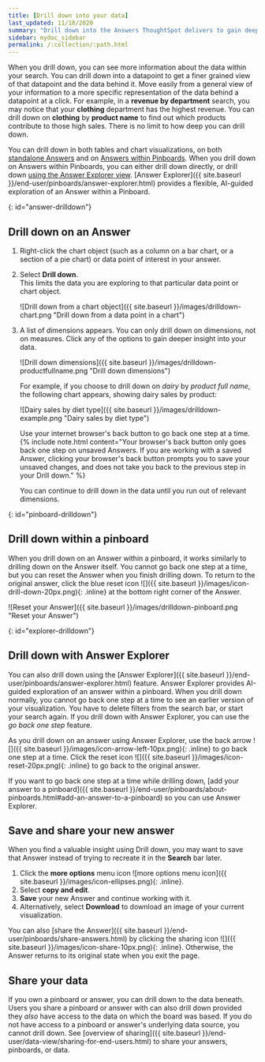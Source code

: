 ```yaml
---
title: [Drill down into your data]
last_updated: 11/18/2020
summary: "Drill down into the Answers ThoughtSpot delivers to gain deeper insights into the many layers of your data."
sidebar: mydoc_sidebar
permalink: /:collection/:path.html
---
```

When you drill down, you can see more information about the data within your search. You can drill down into a datapoint to get a finer grained view of that datapoint and the data behind it. Move easily from a general view of your information to a more specific representation of the data behind a datapoint at a click. For example, in a **revenue by department** search, you may notice that your **clothing** department has the highest revenue. You can drill down on **clothing** by **product name** to find out which products contribute to those high sales. There is no limit to how deep you can drill down.

You can drill down in both tables and chart visualizations, on both [standalone Answers](#answer-drilldown) and on [Answers within Pinboards](#pinboard-drilldown). When you drill down on Answers within Pinboards, you can either drill down directly, or drill down [using the Answer Explorer view](#explorer-drilldown). [Answer Explorer]({{ site.baseurl }}/end-user/pinboards/answer-explorer.html) provides a flexible, AI-guided exploration of an Answer within a Pinboard.

{: id="answer-drilldown"}
## Drill down on an Answer

1. Right-click the chart object (such as a column on a bar chart, or a section of a pie chart) or data point of interest in your answer.

2. Select **Drill down**.<br>
This limits the data you are exploring to that particular data point or chart object.

    ![Drill down from a chart object]({{ site.baseurl }}/images/drilldown-chart.png "Drill down from a data point in a chart")
    <!--{% include image.html file="drilldown-chart.png" title="Drill down from a data point in a chart" alt="You can drill down from a column in your data, in either table or visualization mode." caption="Drill down from a data point in a chart" %}-->

2. A list of dimensions appears. You can only drill down on dimensions, not on measures. Click any of the options to gain deeper insight into your data.

    ![Drill down dimensions]({{ site.baseurl }}/images/drilldown-productfullname.png "Drill down dimensions")
    <!--{% include image.html file="drilldown-productfullname.png" title="Drill down dimensions" alt="A list of dimensions, or column names, that you can drill down on appears. Select one to drill down." caption="Drill down dimensions" %}-->

    For example, if you choose to drill down on *dairy* by *product full name*, the following chart appears, showing dairy sales by product:

    ![Dairy sales by diet type]({{ site.baseurl }}/images/drilldown-example.png "Dairy sales by diet type")
    <!--{% include image.html file="drilldown-example.png" title="Dairy sales by diet type" alt="Drill down on the dairy column and select diet type to see a chart showing dairy sales by diet type" caption="Dairy sales by diet type" %}-->

    Use your internet browser's back button to go back one step at a time.
    {% include note.html content="Your browser's back button only goes back one step on unsaved Answers. If you are working with a saved Answer, clicking your browser's back button prompts you to save your unsaved changes, and does not take you back to the previous step in your Drill down." %}

    You can continue to drill down in the data until you run out of relevant dimensions.

{: id="pinboard-drilldown"}
## Drill down within a pinboard
When you drill down on an Answer within a pinboard, it works similarly to drilling down on the Answer itself. You cannot go back one step at a time, but you can reset the Answer when you finish drilling down. To return to the original answer, click the blue reset icon ![]({{ site.baseurl }}/images/icon-drill-down-20px.png){: .inline} at the bottom right corner of the Answer.

![Reset your Answer]({{ site.baseurl }}/images/drilldown-pinboard.png "Reset your Answer")
<!--{% include image.html file="drilldown-pinboard.png" title="Reset your Answer" alt="Click the blue reset icon at the bottom right corner of the Answer to return to the original Answer." caption="Reset your Answer" %}-->

{: id="explorer-drilldown"}
## Drill down with Answer Explorer
You can also drill down using the [Answer Explorer]({{ site.baseurl }}/end-user/pinboards/answer-explorer.html) feature. Answer Explorer provides AI-guided exploration of an answer within a pinboard. When you drill down normally, you cannot go back one step at a time to see an earlier version of your visualization. You have to delete filters from the search bar, or start your search again. If you drill down with Answer Explorer, you can use the *go back one step* feature.

As you drill down on an answer using Answer Explorer, use the back arrow ![]({{ site.baseurl }}/images/icon-arrow-left-10px.png){: .inline} to go back one step at a time. Click the reset icon ![]({{ site.baseurl }}/images/icon-reset-20px.png){: .inline} to go back to the original answer.

If you want to go back one step at a time while drilling down, [add your answer to a pinboard]({{ site.baseurl }}/end-user/pinboards/about-pinboards.html#add-an-answer-to-a-pinboard) so you can use Answer Explorer.

## Save and share your new answer
When you find a valuable insight using Drill down, you may want to save that Answer instead of trying to recreate it in the **Search** bar later.
1. Click the **more options** menu icon ![more options menu icon]({{ site.baseurl }}/images/icon-ellipses.png){: .inline}.
2. Select **copy and edit**.
3. **Save** your new Answer and continue working with it.
3. Alternatively, select **Download** to download an image of your current visualization.

You can also [share the Answer]({{ site.baseurl }}/end-user/pinboards/share-answers.html) by clicking the sharing icon ![]({{ site.baseurl }}/images/icon-share-10px.png){: .inline}. Otherwise, the Answer returns to its original state when you exit the page.

## Share your data
If you own a pinboard or answer, you can drill down to the data beneath.
Users you share a pinboard or answer with can also drill down provided they _also_
have access to the data on which the board was based. If you do not have access to a pinboard or answer's underlying data source, you cannot drill down. See [overview of sharing]({{ site.baseurl }}/end-user/data-view/sharing-for-end-users.html) to share your answers, pinboards, or data.
